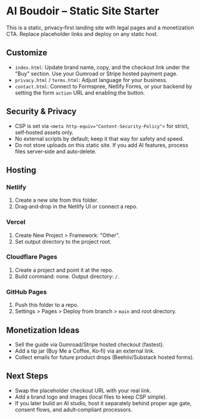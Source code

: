 # AI Boudoir – Static Site Starter

This is a static, privacy‑first landing site with legal pages and a monetization CTA. Replace placeholder links and deploy on any static host.

## Customize

- `index.html`: Update brand name, copy, and the checkout link under the "Buy" section. Use your Gumroad or Stripe hosted payment page.
- `privacy.html` / `terms.html`: Adjust language for your business.
- `contact.html`: Connect to Formspree, Netlify Forms, or your backend by setting the form `action` URL and enabling the button.

## Security & Privacy

- CSP is set via `<meta http-equiv="Content-Security-Policy">` for strict, self‑hosted assets only.
- No external scripts by default; keep it that way for safety and speed.
- Do not store uploads on this static site. If you add AI features, process files server‑side and auto‑delete.

## Hosting

### Netlify
1. Create a new site from this folder.
2. Drag‑and‑drop in the Netlify UI or connect a repo.

### Vercel
1. Create New Project > Framework: "Other".
2. Set output directory to the project root.

### Cloudflare Pages
1. Create a project and point it at the repo.
2. Build command: none. Output directory: `/`.

### GitHub Pages
1. Push this folder to a repo.
2. Settings > Pages > Deploy from branch > `main` and root directory.

## Monetization Ideas

- Sell the guide via Gumroad/Stripe hosted checkout (fastest). 
- Add a tip jar (Buy Me a Coffee, Ko‑fi) via an external link.
- Collect emails for future product drops (Beehiiv/Substack hosted forms).

## Next Steps

- Swap the placeholder checkout URL with your real link.
- Add a brand logo and images (local files to keep CSP simple).
- If you later build an AI studio, host it separately behind proper age gate, consent flows, and adult‑compliant processors.

